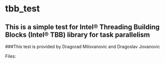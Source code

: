 # tbb_test
## This is a simple test for Intel® Threading Building Blocks (Intel® TBB) library for task parallelism 
###This test is provided by Dragorad Milovanovic and Dragoslav Jovanovic

Files:


